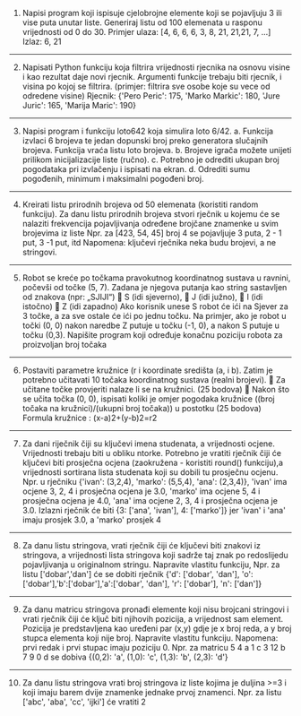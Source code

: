 1. Napisi program koji ispisuje cjelobrojne elemente koji se pojavljuju 3 ili vise puta unutar 
liste. Generiraj listu od 100 elemenata u rasponu vrijednosti od 0 do 30. 
Primjer ulaza: [4, 6, 6, 6, 3, 8, 21, 21,21, 7, ...] 
Izlaz: 6, 21
-----------------------------------------------------------------------------------------------------------------------
2. Napisati Python funkciju koja filtrira vrijednosti rjecnika na osnovu visine i kao rezultat 
daje novi rjecnik. Argumenti funkcije trebaju biti rjecnik, i visina po kojoj se filtrira. 
(primjer: filtrira sve osobe koje su vece od odredene visine) 
Rjecnik: 
{'Pero Peric': 175, 'Marko Markic': 180, 'Jure Juric': 165, 'Marija Maric': 190}
-----------------------------------------------------------------------------------------------------------------------
3. Napisi program i funkciju loto642 koja simulira loto 6/42. 
a. Funkcija izvlaci 6 brojeva te jedan dopunski broj preko generatora slučajnih 
brojeva. Funkcija vraća listu loto brojeva. 
b. Brojeve igrača možete unijeti prilikom inicijalizacije liste (ručno). 
c. Potrebno je odrediti ukupan broj pogodataka pri izvlačenju i ispisati na ekran. 
d. Odrediti sumu pogođenih, minimum i maksimalni pogođeni broj.
-----------------------------------------------------------------------------------------------------------------------
4. Kreirati listu prirodnih brojeva od 50 elemenata (koristiti random funkciju). Za danu 
listu prirodnih brojeva stvori rječnik u kojemu će se nalaziti frekvencija pojavljivanja 
određene brojčane znamenke u svim brojevima iz liste 
Npr. za [423, 54, 45] broj 4 se pojavljuje 3 puta, 2 - 1 put, 3 -1 put, itd 
Napomena: ključevi rječnika neka budu brojevi, a ne stringovi.
-----------------------------------------------------------------------------------------------------------------------
5. Robot se kreće po točkama pravokutnog koordinatnog sustava u ravnini, počevši od 
točke (5, 7). Zadana je njegova putanja kao string sastavljen od znakova (npr: „SJIJI“) 
 S (idi sjeverno), 
 J (idi južno), 
 I (idi istočno) 
 Z (idi zapadno) 
Ako korisnik unese S robot će ići na Sjever za 3 točke, a za sve ostale će ići po jednu 
točku. Na primjer, ako je robot u točki (0, 0) nakon naredbe Z putuje u točku (-1, 0), a 
nakon S putuje u točku (0,3). Napišite program koji određuje konačnu poziciju robota za 
proizvoljan broj točaka
-----------------------------------------------------------------------------------------------------------------------
6. Postaviti parametre kružnice (r i koordinate središta (a, i b). Zatim je potrebno učitavati 
10 točaka koordinatnog sustava (realni brojevi). 
 Za učitane točke provjeriti nalaze li se na kružnici. (25 bodova) 
 Nakon što se učita točka (0, 0), ispisati koliki je omjer pogodaka kružnice ((broj 
točaka na kružnici)/(ukupni broj točaka)) u postotku (25 bodova) 
Formula kružnice : (x-a)2+(y-b)2=r2
-----------------------------------------------------------------------------------------------------------------------
7. Za dani riječnik čiji su ključevi imena studenata, a vrijednosti ocjene. Vrijednosti trebaju 
biti u obliku ntorke. Potrebno je vratiti rječnik čiji će ključevi biti prosječna ocjena 
(zaokružena - koristiti round() funkciju),a vrijednosti sortirana lista studenata koji su 
dobili tu prosječnu ocjenu. 
Npr. u rječniku {'ivan': (3,2,4), 'marko': (5,5,4), 'ana': (2,3,4)}, 'ivan' ima ocjene 3, 2, 4 i 
prosječna ocjena je 3.0, 'marko' ima ocjene 5, 4 i prosječna ocjena je 4.0, 'ana' ima 
ocjene 2, 3, 4 i prosječna ocjena je 3.0. 
 Izlazni rječnik će biti {3: ['ana', 'ivan'], 4: ['marko']} jer 'ivan' i 'ana' imaju prosjek 3.0, a 
'marko' prosjek 4
-----------------------------------------------------------------------------------------------------------------------
8. Za danu listu stringova, vrati rječnik čiji će ključevi biti znakovi iz stringova, a vrijednosti 
lista stringova koji sadrže taj znak po redoslijedu pojavljivanja u originalnom stringu. 
Napravite vlastitu funkciju, 
Npr. za listu ['dobar','dan'] će se dobiti rječnik 
 {'d': ['dobar', 'dan'], 'o': ['dobar'],'b':['dobar'],'a':['dobar', 'dan'], 'r': ['dobar'], 'n': ['dan']}
-----------------------------------------------------------------------------------------------------------------------
9. Za danu matricu stringova pronađi elemente koji nisu brojcani stringovi i vrati rječnik čiji 
će ključ biti njihovih pozicija, a vrijednost sam element. Pozicija je predstavljena kao 
uređeni par (x,y) gdje je x broj reda, a y broj stupca elementa koji nije broj. Napravite 
vlastitu funkciju. 
Napomena: prvi redak i prvi stupac imaju poziciju 0. Npr. za matricu 
 5 4 a 1 
 c 3 12 b 
 7 9 0 d 
se dobiva {(0,2): 'a', (1,0): 'c', (1,3): 'b', (2,3): 'd'}
-----------------------------------------------------------------------------------------------------------------------
10. Za danu listu stringova vrati broj stringova iz liste kojima je duljina >=3 i koji imaju barem 
dvije znamenke jednake prvoj znamenci. 
Npr. za listu ['abc', 'aba', 'cc', 'ijki'] će vratiti 2
